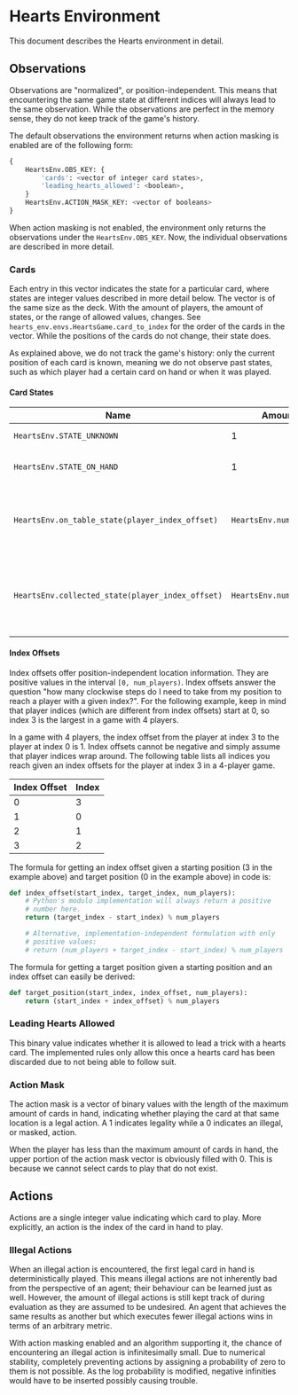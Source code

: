 <link rel="stylesheet" href="style.css">

# Hearts Environment

This document describes the Hearts environment in detail.

## Observations

Observations are "normalized", or position-independent. This means
that encountering the same game state at different indices will always
lead to the same observation. While the observations are perfect in
the memory sense, they do not keep track of the game's history.

The default observations the environment returns when action masking
is enabled are of the following form:

```python
{
    HeartsEnv.OBS_KEY: {
        'cards': <vector of integer card states>,
        'leading_hearts_allowed': <boolean>,
    }
    HeartsEnv.ACTION_MASK_KEY: <vector of booleans>
}
```

When action masking is not enabled, the environment only returns the
observations under the `HeartsEnv.OBS_KEY`. Now, the individual
observations are described in more detail.

### Cards

Each entry in this vector indicates the state for a particular card,
where states are integer values described in more detail below. The
vector is of the same size as the deck. With the amount of players,
the amount of states, or the range of allowed values, changes. See
`hearts_env.envs.HeartsGame.card_to_index` for the order of the cards
in the vector. While the positions of the cards do not change, their
state does.

As explained above, we do not track the game's history: only the
current position of each card is known, meaning we do not observe past
states, such as which player had a certain card on hand or when it was
played.

#### Card States

| Name                                             | Amount                  | Description                                                     |
|--------------------------------------------------|-------------------------|-----------------------------------------------------------------|
| `HeartsEnv.STATE_UNKNOWN`                        | 1                       | Has not been seen.                                              |
| `HeartsEnv.STATE_ON_HAND`                        | 1                       | Is on the player's hand.                                        |
| `HeartsEnv.on_table_state(player_index_offset)`  | `HeartsEnv.num_players` | Was put on the table by the player with the given index offset. |
| `HeartsEnv.collected_state(player_index_offset)` | `HeartsEnv.num_players` | Was collected by the player with the given index offset.        |

#### Index Offsets

Index offsets offer position-independent location information. They
are positive values in the interval `[0, num_players)`. Index offsets
answer the question "how many clockwise steps do I need to take from
my position to reach a player with a given index?". For the following
example, keep in mind that player indices (which are different from
index offsets) start at 0, so index 3 is the largest in a game with 4
players.

In a game with 4 players, the index offset from the player at index 3
to the player at index 0 is 1. Index offsets cannot be negative and
simply assume that player indices wrap around. The following table
lists all indices you reach given an index offsets for the player at
index 3 in a 4-player game.

| Index Offset | Index |
|--------------|-------|
| 0            | 3     |
| 1            | 0     |
| 2            | 1     |
| 3            | 2     |

The formula for getting an index offset given a starting position (3
in the example above) and target position (0 in the example above) in
code is:

```python
def index_offset(start_index, target_index, num_players):
    # Python's modulo implementation will always return a positive
    # number here.
    return (target_index - start_index) % num_players

    # Alternative, implementation-independent formulation with only
    # positive values:
    # return (num_players + target_index - start_index) % num_players
```

The formula for getting a target position given a starting position
and an index offset can easily be derived:

```python
def target_position(start_index, index_offset, num_players):
    return (start_index + index_offset) % num_players
```

### Leading Hearts Allowed

This binary value indicates whether it is allowed to lead a trick with
a hearts card. The implemented rules only allow this once a hearts
card has been discarded due to not being able to follow suit.

### Action Mask

The action mask is a vector of binary values with the length of the
maximum amount of cards in hand, indicating whether playing the card
at that same location is a legal action. A 1 indicates legality while
a 0 indicates an illegal, or masked, action.

When the player has less than the maximum amount of cards in hand, the
upper portion of the action mask vector is obviously filled with 0.
This is because we cannot select cards to play that do not exist.

## Actions

Actions are a single integer value indicating which card to play. More
explicitly, an action is the index of the card in hand to play.

### Illegal Actions

When an illegal action is encountered, the first legal card in hand is
deterministically played. This means illegal actions are not
inherently bad from the perspective of an agent; their behaviour can
be learned just as well. However, the amount of illegal actions is
still kept track of during evaluation as they are assumed to be
undesired. An agent that achieves the same results as another but
which executes fewer illegal actions wins in terms of an arbitrary
metric.

With action masking enabled and an algorithm supporting it, the chance
of encountering an illegal action is infinitesimally small. Due to
numerical stability, completely preventing actions by assigning a
probability of zero to them is not possible. As the log probability is
modified, negative infinities would have to be inserted possibly
causing trouble.
